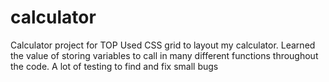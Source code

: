 # calculator
Calculator project for TOP
Used CSS grid to layout my calculator.
Learned the value of storing variables to call in many different functions throughout the code.
A lot of testing to find and fix small bugs 

